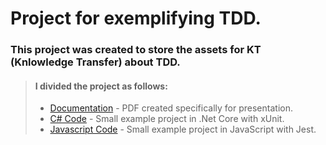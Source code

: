 # Project for exemplifying TDD.

### This project was created to store the assets for KT (Knlowledge Transfer) about TDD.

> #### I divided the project as follows:
>
> - [Documentation](tdd-presentation/tree/master/docs) - PDF created specifically for presentation.
> - [C# Code](learn-tdd/tree/master/csharp-code) - Small example project in .Net Core with xUnit.
> - [Javascript Code](learn-tdd/tree/master/javascript-code) - Small example project in JavaScript with Jest.

